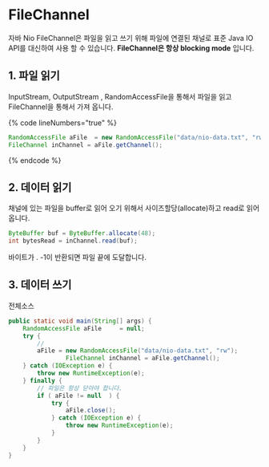 # FileChannel

자바 Nio FileChannel은 파일을 읽고 쓰기 위해 파일에 연결된 채널로 표준 Java IO API를 대신하여 사용 할 수 있습니다. **FileChannel은 항상 blocking mode** 입니다.

## 1. 파일 읽기

InputStream, OutputStream , RandomAccessFile을 통해서 파일을 읽고 FileChannel을 통해서 가져 옵니다.

{% code lineNumbers="true" %}
```java
RandomAccessFile aFile  = new RandomAccessFile("data/nio-data.txt", "rw");
FileChannel inChannel = aFile.getChannel();
```
{% endcode %}

## 2. 데이터 읽기

채널에 있는 파일을 buffer로 읽어 오기 위해서 사이즈할당(allocate)하고 read로 읽어 옵니다.

```java
ByteBuffer buf = ByteBuffer.allocate(48);
int bytesRead = inChannel.read(buf);
```

바이트가 . -1이 반환되면 파일 끝에 도달합니다.



## 3. 데이터 쓰기

전체소스&#x20;

```java
public static void main(String[] args) {
    RandomAccessFile aFile     = null;
    try {
        // 
        aFile = new RandomAccessFile("data/nio-data.txt", "rw");
                FileChannel inChannel = aFile.getChannel();
    } catch (IOException e) {
        throw new RuntimeException(e);
    } finally {
        // 파일은 항상 닫아야 합니다.
        if ( aFile != null  ) {
            try { 
                aFile.close();
            } catch (IOException e) {
                throw new RuntimeException(e);
            }
        }
    }
}
```
